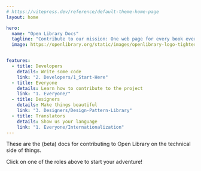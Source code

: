 ```yaml
---
# https://vitepress.dev/reference/default-theme-home-page
layout: home

hero:
  name: "Open Library Docs"
  tagline: "Contribute to our mission: One web page for every book ever published."
  image: https://openlibrary.org/static/images/openlibrary-logo-tighter.svg


features:
  - title: Developers
    details: Write some code
    link: "2. Developers/1_Start-Here"
  - title: Everyone
    details: Learn how to contribute to the project
    link: "1. Everyone/"
  - title: Designers
    details: Make things beautiful
    link: "3. Designers/Design-Pattern-Library"
  - title: Translators
    details: Show us your language
    link: "1. Everyone/Internationalization"
---
```


These are the (beta) docs for contributing to Open Library on the technical side of things.

Click on one of the roles above to start your adventure!
